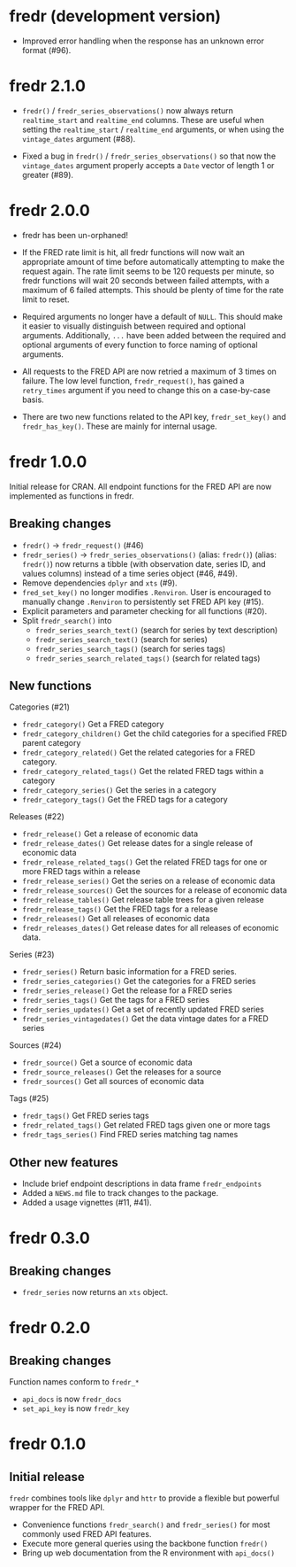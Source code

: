 # fredr (development version)

* Improved error handling when the response has an unknown error format (#96).

# fredr 2.1.0

* `fredr()` / `fredr_series_observations()` now always return `realtime_start`
  and `realtime_end` columns. These are useful when setting the
  `realtime_start` / `realtime_end` arguments, or when using the `vintage_dates`
  argument (#88).

* Fixed a bug in `fredr()` / `fredr_series_observations()` so that now the 
  `vintage_dates` argument properly accepts a `Date` vector of length 1 or
  greater (#89).

# fredr 2.0.0

* fredr has been un-orphaned!

* If the FRED rate limit is hit, all fredr functions will now wait an
  appropriate amount of time before automatically attempting to make the
  request again. The rate limit seems to be 120 requests per minute, so
  fredr functions will wait 20 seconds between failed attempts, with a
  maximum of 6 failed attempts. This should be plenty of time for the rate
  limit to reset.

* Required arguments no longer have a default of `NULL`. This should make it
  easier to visually distinguish between required and optional arguments.
  Additionally, `...` have been added between the required and optional
  arguments of every function to force naming of optional arguments.

* All requests to the FRED API are now retried a maximum of 3 times on failure.
  The low level function, `fredr_request()`, has gained a `retry_times` argument
  if you need to change this on a case-by-case basis.

* There are two new functions related to the API key, `fredr_set_key()` and
  `fredr_has_key()`. These are mainly for internal usage.

# fredr 1.0.0

Initial release for CRAN.  All endpoint functions for the FRED API are now 
implemented as functions in fredr.

## Breaking changes

- `fredr()` -> `fredr_request()` (#46)
- `fredr_series()` -> `fredr_series_observations()` (alias: `fredr()`) (alias: `fredr()`) now returns a tibble (with observation date, series ID, and values columns) instead of a time series object (#46, #49).
- Remove dependencies `dplyr` and `xts` (#9).
- `fred_set_key()` no longer modifies `.Renviron`. User is encouraged to manually change `.Renviron` to persistently set FRED API key (#15).
- Explicit parameters and parameter checking for all functions (#20).
- Split `fredr_search()` into
  - `fredr_series_search_text()` (search for series by text description)
  - `fredr_series_search_text()` (search for series)
  - `fredr_series_search_tags()` (search for series tags)
  - `fredr_series_search_related_tags()` (search for related tags)
  
## New functions

Categories (#21)

- `fredr_category()` Get a FRED category
- `fredr_category_children()` Get the child categories for a specified FRED parent category
- `fredr_category_related()` Get the related categories for a FRED category.
- `fredr_category_related_tags()` Get the related FRED tags within a category
- `fredr_category_series()` Get the series in a category
- `fredr_category_tags()` Get the FRED tags for a category

Releases (#22)

- `fredr_release()` Get a release of economic data
- `fredr_release_dates()` Get release dates for a single release of economic data
- `fredr_release_related_tags()` Get the related FRED tags for one or more FRED tags within a release
- `fredr_release_series()` Get the series on a release of economic data
- `fredr_release_sources()` Get the sources for a release of economic data
- `fredr_release_tables()` Get release table trees for a given release
- `fredr_release_tags()` Get the FRED tags for a release
- `fredr_releases()` Get all releases of economic data
- `fredr_releases_dates()` Get release dates for all releases of economic data.

Series (#23)

- `fredr_series()` Return basic information for a FRED series.
- `fredr_series_categories()` Get the categories for a FRED series
- `fredr_series_release()` Get the release for a FRED series
- `fredr_series_tags()` Get the tags for a FRED series
- `fredr_series_updates()` Get a set of recently updated FRED series
- `fredr_series_vintagedates()` Get the data vintage dates for a FRED series

Sources (#24)

- `fredr_source()` Get a source of economic data
- `fredr_source_releases()` Get the releases for a source
- `fredr_sources()` Get all sources of economic data

Tags (#25)

- `fredr_tags()` Get FRED series tags
- `fredr_related_tags()` Get related FRED tags given one or more tags
- `fredr_tags_series()` Find FRED series matching tag names
  
## Other new features

- Include brief endpoint descriptions in data frame `fredr_endpoints`
- Added a `NEWS.md` file to track changes to the package.
- Added a usage vignettes (#11, #41).

# fredr 0.3.0

## Breaking changes

- `fredr_series` now returns an `xts` object.

# fredr 0.2.0

## Breaking changes

Function names conform to `fredr_*`
- `api_docs` is now `fredr_docs`
- `set_api_key` is now `fredr_key`

# fredr 0.1.0

## Initial release

`fredr` combines tools like `dplyr` and `httr` to provide a flexible but powerful wrapper for the FRED API.
- Convenience functions `fredr_search()` and `fredr_series()` for most commonly used FRED API features.
- Execute more general queries using the backbone function `fredr()`
- Bring up web documentation from the R environment with `api_docs()`
